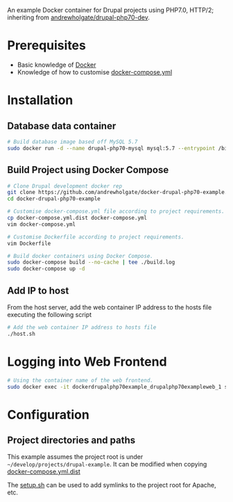 An example Docker container for Drupal projects using PHP7.0, HTTP/2; inheriting from [andrewholgate/drupal-php70-dev](https://hub.docker.com/r/andrewholgate/drupal-php70-dev/).

# Prerequisites

- Basic knowledge of [Docker](https://www.docker.com/)
- Knowledge of how to customise [docker-compose.yml](https://docs.docker.com/compose/yml/)

# Installation

## Database data container

```bash
# Build database image based off MySQL 5.7
sudo docker run -d --name drupal-php70-mysql mysql:5.7 --entrypoint /bin/echo MySQL data-only container for Drupal project PHP7.0
```

## Build Project using Docker Compose

```bash
# Clone Drupal development docker rep
git clone https://github.com/andrewholgate/docker-drupal-php70-example.git
cd docker-drupal-php70-example

# Customise docker-compose.yml file according to project requirements.
cp docker-compose.yml.dist docker-compose.yml
vim docker-compose.yml

# Customise Dockerfile according to project requirements.
vim Dockerfile

# Build docker containers using Docker Compose.
sudo docker-compose build --no-cache | tee ./build.log
sudo docker-compose up -d
```

## Add IP to host

From the host server, add the web container IP address to the hosts file executing
the following script

```bash
# Add the web container IP address to hosts file
./host.sh
```

# Logging into Web Frontend

```bash
# Using the container name of the web frontend.
sudo docker exec -it dockerdrupalphp70example_drupalphp70exampleweb_1 su - ubuntu
```

# Configuration

## Project directories and paths

This example assumes the project root is under ` ~/develop/projects/drupal-example`. It can be modified when copying [docker-compose.yml.dist](https://github.com/andrewholgate/docker-drupal-php70-example/blob/master/docker-compose.yml.dist#L9)

The [setup.sh](https://github.com/andrewholgate/docker-drupal-php70-example/blob/master/setup.sh) can be used to add symlinks to the project root for Apache, etc.
